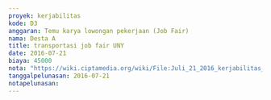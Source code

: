 ```yaml
---
proyek: kerjabilitas
kode: D3
anggaran: Temu karya lowongan pekerjaan (Job Fair)
nama: Desta A
title: transportasi job fair UNY
date: 2016-07-21
biaya: 45000
nota: "https://wiki.ciptamedia.org/wiki/File:Juli_21_2016_kerjabilitas_D3_taxi_jobfair_uny_desta.jpg"
tanggalpelunasan: 2016-07-21
notapelunasan:
---
```


